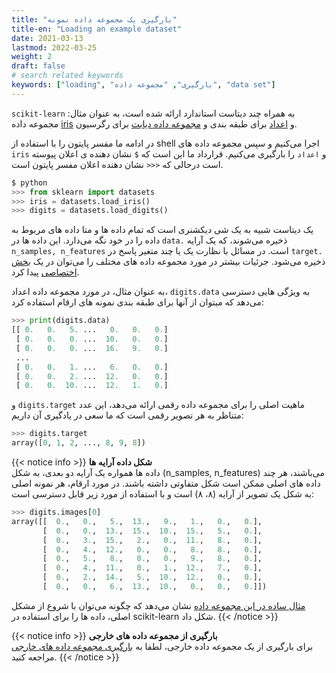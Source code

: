 ```yaml
---
title: "بارگیری یک مجموعه داده نمونه"
title-en: "Loading an example dataset"
date: 2021-03-13
lastmod: 2022-03-25
weight: 2
draft: false
# search related keywords
keywords: ["loading", "بارگیری", "مجموعه داده", "data set"]
---
```


`scikit-learn` به همراه چند دیتاست استاندارد ارائه شده است،
به عنوان مثال: مجموعه داده [iris](https://en.wikipedia.org/wiki/Iris_flower_data_set) و [اعداد](https://archive.ics.uci.edu/ml/datasets/Pen-Based+Recognition+of+Handwritten+Digits) برای
طبقه بندی و [مجموعه داده دیابت](https://www4.stat.ncsu.edu/~boos/var.select/diabetes.html) برای رگرسیون.

در ادامه ما مفسر پایتون را با استفاده از shell اجرا می‌کنیم
و سپس مجموعه داده های `iris`  و `اعداد` را بارگیری می‌کنیم.
قرارداد ما این است که `$` نشان دهنده ی اعلان پیوسته است درحالی که  `<<<` نشان دهنده اعلان مفسر پایتون است.

```python
$ python
>>> from sklearn import datasets
>>> iris = datasets.load_iris()
>>> digits = datasets.load_digits()
```

یک دیتاست شبیه به یک شی دیکشنری است که تمام داده ها و متا داده های مربوط به داده را در خود نگه می‌دارد. این داده ها در
`data.`
ذخیره می‌شوند، که یک آرایه
`n_samples, n_features`
است.
در مسائل با نظارت یک یا چند متغیر پاسخ در
`target.`
ذخیره می‌شود.
جرئیات بیشتر در مورد مجموعه داده های مختلف را می‌توان در یک
[بخش اختصاصی](https://scikit-learn.org/stable/datasets.html#datasets)
پیدا کرد.

به عنوان مثال، در مورد مجموعه داده اعداد، `digits.data` به ویژگی هایی دسترسی می‌دهد که میتوان از آنها برای طبقه بندی نمونه های ارقام استفاده کرد:

```python
>>> print(digits.data)
[[ 0.   0.   5. ...   0.   0.   0.]
 [ 0.   0.   0. ...  10.   0.   0.]
 [ 0.   0.   0. ...  16.   9.   0.]
 ...
 [ 0.   0.   1. ...   6.   0.   0.]
 [ 0.   0.   2. ...  12.   0.   0.]
 [ 0.   0.  10. ...  12.   1.   0.]
```

و `digits.target` ماهیت اصلی را برای مجموعه داده رقمی ارائه می‌دهد، این عدد متناظر به هر تصویر رقمی است که ما سعی در یادگیری آن داریم:

```python
>>> digits.target
array([0, 1, 2, ..., 8, 9, 8])
```

{{< notice info >}}
**شکل داده آرایه ها**  
داده ها همواره یک آرایه دو بعدی، به شکل (n_samples, n_features) می‌باشند، هر چند داده های اصلی ممکن است شکل متفاوتی داشته باشند. در مورد ارقام، هر نمونه اصلی به شکل یک تصویر از آرایه (۸، ۸) است و با استفاده از مورد زیر قابل دسترسی است:
```python
>>> digits.images[0]
array([[  0.,   0.,   5.,  13.,   9.,   1.,   0.,   0.],
       [  0.,   0.,  13.,  15.,  10.,  15.,   5.,   0.],
       [  0.,   3.,  15.,   2.,   0.,  11.,   8.,   0.],
       [  0.,   4.,  12.,   0.,   0.,   8.,   8.,   0.],
       [  0.,   5.,   8.,   0.,   0.,   9.,   8.,   0.],
       [  0.,   4.,  11.,   0.,   1.,  12.,   7.,   0.],
       [  0.,   2.,  14.,   5.,  10.,  12.,   0.,   0.],
       [  0.,   0.,   6.,  13.,  10.,   0.,   0.,   0.]])
```
[مثال ساده در این مجموعه داده](https://scikit-learn.org/stable/auto_examples/classification/plot_digits_classification.html#sphx-glr-auto-examples-classification-plot-digits-classification-py) نشان می‌دهد که چگونه می‌توان با شروع از مشکل اصلی، داده ها را برای استفاده در scikit-learn شکل داد.
{{< /notice >}}

{{< notice info >}}
**بارگیری از مجموعه داده های خارجی**  
برای بارگیری از یک مجموعه داده خارجی، لطفا به [بارگیری مجموعه داده های خارجی](https://scikit-learn.org/stable/datasets/loading_other_datasets.html#external-datasets) مراجعه کنید.
{{< /notice >}}

